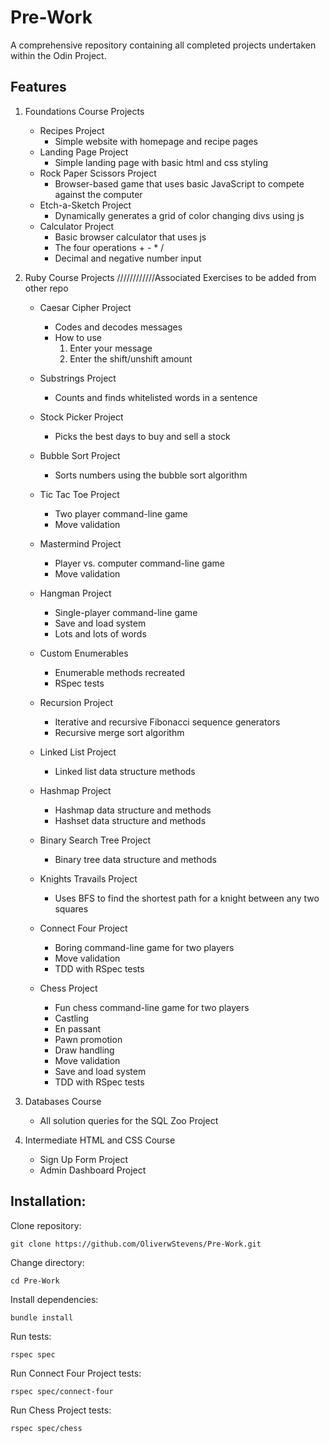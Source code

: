 # Pre-Work
A comprehensive repository containing all completed projects undertaken within the Odin Project.
## Features

1. Foundations Course Projects
   - Recipes Project
       - Simple website with homepage and recipe pages
   - Landing Page Project
       - Simple landing page with basic html and css styling
   - Rock Paper Scissors Project
       - Browser-based game that uses basic JavaScript to compete against the computer
   - Etch-a-Sketch Project
       - Dynamically generates a grid of color changing divs using js
   - Calculator Project
       - Basic browser calculator that uses js
       - The four operations + - * /
       - Decimal and negative number input
2. Ruby Course Projects
    ////////////Associated Exercises to be added from other repo
   
    - Caesar Cipher Project
       - Codes and decodes messages
       - How to use
         1. Enter your message
         2. Enter the shift/unshift amount
    - Substrings Project
       - Counts and finds whitelisted words in a sentence
    - Stock Picker Project
       - Picks the best days to buy and sell a stock
    - Bubble Sort Project
       - Sorts numbers using the bubble sort algorithm
    - Tic Tac Toe Project
       - Two player command-line game
       - Move validation
    - Mastermind Project
       - Player vs. computer command-line game
       - Move validation
    - Hangman Project
       - Single-player command-line game
       - Save and load system
       - Lots and lots of words
         
    - Custom Enumerables
       - Enumerable methods recreated
       - RSpec tests

    - Recursion Project
       - Iterative and recursive Fibonacci sequence generators
       - Recursive merge sort algorithm
   - Linked List Project
       - Linked list data structure methods
   - Hashmap Project
       - Hashmap data structure and methods
       - Hashset data structure and methods
   - Binary Search Tree Project
       - Binary tree data structure and methods
   - Knights Travails Project
       - Uses BFS to find the shortest path for a knight between any two squares
   - Connect Four Project
       - Boring command-line game for two players
       - Move validation
       - TDD with RSpec tests
   - Chess Project
       - Fun chess command-line game for two players
       - Castling
       - En passant
       - Pawn promotion
       - Draw handling
       - Move validation
       - Save and load system
       - TDD with RSpec tests
4. Databases Course
   - All solution queries for the SQL Zoo Project
5. Intermediate HTML and CSS Course
   - Sign Up Form Project
   - Admin Dashboard Project
## Installation:

Clone repository: 

    git clone https://github.com/OliverwStevens/Pre-Work.git

Change directory:

    cd Pre-Work

Install dependencies:

    bundle install

Run tests:

    rspec spec
Run Connect Four Project tests:

    rspec spec/connect-four
Run Chess Project tests:

    rspec spec/chess
